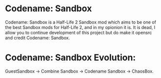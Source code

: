 # Codename: Sandbox
Codename: Sandbox is a Half-Life 2 Sandbox mod which aims to be one of the best Sandbox mods for Half-Life 2, and in my opionion it is. It is dead, I allow you to continue development of this project but do make it opensrc and credit Codename: Sandbox.
# Codename: Sandbox Evolution:
GuestSandbox → Combine Sandbox → Codename Sandbox → ChaosBox.
